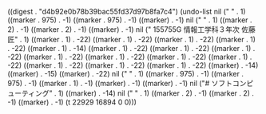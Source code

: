 
((digest . "d4b92e0b78b39bac55fd37d97b8fa7c4") (undo-list nil ("
" . 1) ((marker . 975) . -1) ((marker . 975) . -1) ((marker) . -1) nil ("
" . 1) ((marker . 2) . -1) ((marker . 2) . -1) ((marker) . -1) nil (" 155755G 情報工学科３年次  佐藤匠" . 1) ((marker . 1) . -22) ((marker . 1) . -22) ((marker . 1) . -22) ((marker . 1) . -22) ((marker . 1) . -14) ((marker . 1) . -22) ((marker . 1) . -22) ((marker . 1) . -22) ((marker . 1) . -22) ((marker . 1) . -22) ((marker . 1) . -22) ((marker . 1) . -22) ((marker . 1) . -22) ((marker . 1) . -22) ((marker . 1) . -22) ((marker) . -14) ((marker) . -15) ((marker) . -22) nil ("
" . 1) ((marker . 975) . -1) ((marker . 975) . -1) ((marker . 1) . -1) ((marker) . -1) ((marker) . -1) nil ("# ソフトコンピューティング" . 1) ((marker) . -14) nil ("
" . 1) ((marker . 2) . -1) ((marker . 2) . -1) ((marker) . -1) (t 22929 16894 0 0)))
